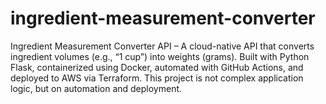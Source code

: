 # ingredient-measurement-converter
Ingredient Measurement Converter API – A cloud-native API that converts ingredient volumes (e.g., “1 cup”) into weights (grams). Built with Python Flask, containerized using Docker, automated with GitHub Actions, and deployed to AWS via Terraform. This project is not complex application logic, but on automation and deployment.
